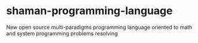 # shaman-programming-language
New open source multi-paradigms programming language oriented to math and system programming problems resolving
